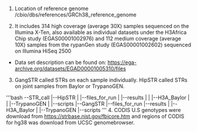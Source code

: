 1. Location of reference genome
/cbio/dbs/references/GRCh38_reference_genome

2. It includes 314 high coverage (average 30X) samples sequenced on the
Illumina X-Ten, also available as individual datasets under the H3Africa Chip
study (EGAS00001002976) and 112 medium coverage (average 10X) samples from the
rypanGen study (EGAS00001002602) sequenced on Illumina HiSeq 2500 
* Data set description can be found on: https://ega-archive.org/datasets/EGAD00001005310/files


3. GangSTR called STRs on each sample individually. HipSTR called STRs on joint samples from Baylor or TrypanoGEN.

'''bash
--STR_call
    |--HipSTR
    |     |--files_for_run
    |     |--results
    |     |     |--H3A_Baylor
    |     |     |--TrypanoGEN
    |     |--scripts
    |--GangSTR
          |--files_for_run
          |--results
	  |    |--H3A_Baylor
          |    |--TrypanoGEN
          |--scripts 
'''
4. CODIS U.S genotypes were download from https://strbase.nist.gov/fbicore.htm and regions of CODIS for hg38 was download from UCSC genomebrowser. 
